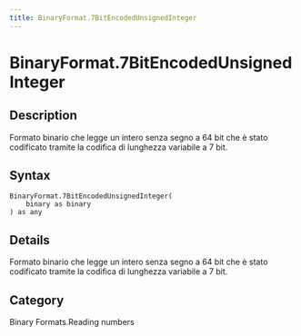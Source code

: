 ```yaml
---
title: BinaryFormat.7BitEncodedUnsignedInteger
---
```


# BinaryFormat.7BitEncodedUnsignedInteger


## Description

Formato binario che legge un intero senza segno a 64 bit che è stato codificato tramite la codifica di lunghezza variabile a 7 bit.


## Syntax

```powerquery
BinaryFormat.7BitEncodedUnsignedInteger(
    binary as binary
) as any
```


## Details

Formato binario che legge un intero senza segno a 64 bit che è stato codificato tramite la codifica di lunghezza variabile a 7 bit.



## Category
Binary Formats.Reading numbers
